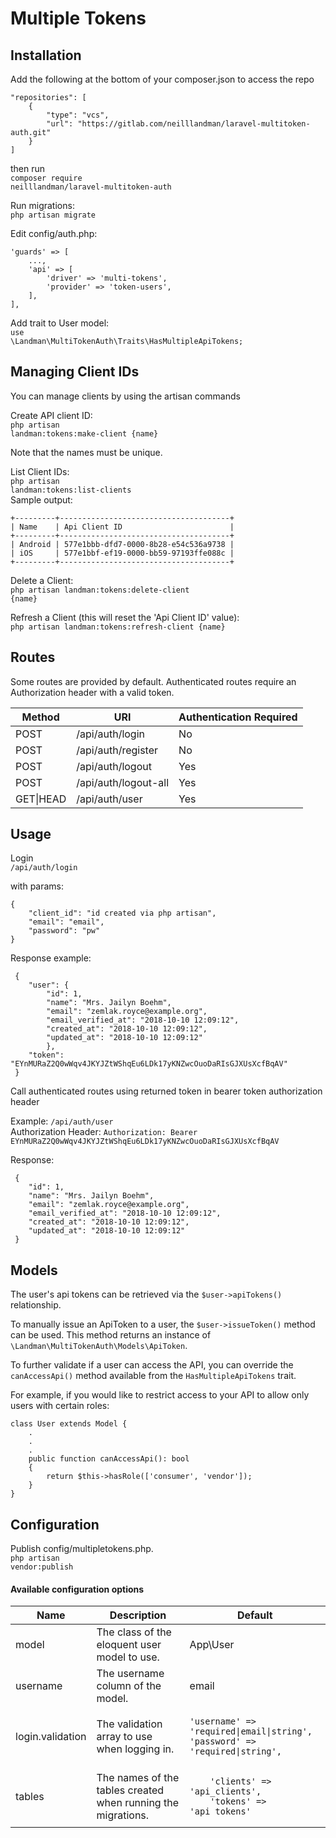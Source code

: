 # Multiple Tokens
<h2>Installation</h2>

Add the following at the bottom of your composer.json to access the repo

    "repositories": [
        {
            "type": "vcs",
            "url": "https://gitlab.com/neilllandman/laravel-multitoken-auth.git"
        }
    ]


then run 
<br><code>composer require neilllandman/laravel-multitoken-auth</code>

Run migrations:
<br><code>php artisan migrate</code>

Edit config/auth.php:

    'guards' => [
        ...,
        'api' => [
            'driver' => 'multi-tokens',
            'provider' => 'token-users',
        ],
    ],


Add trait to User model:
<br><code>use \Landman\MultiTokenAuth\Traits\HasMultipleApiTokens;</code>

<h2>Managing Client IDs</h2>

You can manage clients by using the artisan commands


Create API client ID: 
<br><code>php artisan landman:tokens:make-client {name}</code>

Note that the names must be unique.

List Client IDs: 
<br><code>php artisan landman:tokens:list-clients</code>
<br>Sample output: 
    
    +---------+--------------------------------------+
    | Name    | Api Client ID                        |
    +---------+--------------------------------------+
    | Android | 577e1bbb-dfd7-0000-8b28-e54c536a9738 |
    | iOS     | 577e1bbf-ef19-0000-bb59-97193ffe088c |
    +---------+--------------------------------------+


Delete a Client: 
<br><code>php artisan landman:tokens:delete-client {name}</code>

Refresh a Client (this will reset the 'Api Client ID' value): 
<br><code>php artisan landman:tokens:refresh-client {name}</code>


<h2>Routes</h2>
Some routes are provided by default. Authenticated routes require an Authorization header with a valid token.
<table>
<thead>
<tr><th>Method</th><th>URI</th><th>Authentication Required</th></tr>
</thead>
<tbody>
<tr><td>POST</td><td>/api/auth/login</td><td>No</td>
<tr><td>POST</td><td>/api/auth/register</td><td>No</td>
<tr><td>POST</td><td>/api/auth/logout</td><td>Yes</td></tr>
<tr><td>POST</td><td>/api/auth/logout-all</td><td>Yes</td></tr>
<tr><td>GET|HEAD</td><td>/api/auth/user</td><td>Yes</td></tr>
</tbody>
</table>

<h2>Usage</h2>

Login
<br><code>/api/auth/login</code>

with params: 


    {
        "client_id": "id created via php artisan",
        "email": "email",
        "password": "pw"
    }

Response example: 
    
     {
        "user": {
            "id": 1,
            "name": "Mrs. Jailyn Boehm",
            "email": "zemlak.royce@example.org",
            "email_verified_at": "2018-10-10 12:09:12",
            "created_at": "2018-10-10 12:09:12",
            "updated_at": "2018-10-10 12:09:12"
            },
        "token": "EYnMURaZ2Q0wWqv4JKYJZtWShqEu6LDk17yKNZwcOuoDaRIsGJXUsXcfBqAV"
     }
    

Call authenticated routes using returned token in bearer token authorization header

Example: <code>/api/auth/user</code>
<br>
Authorization Header: <code>Authorization: Bearer EYnMURaZ2Q0wWqv4JKYJZtWShqEu6LDk17yKNZwcOuoDaRIsGJXUsXcfBqAV</code>

Response: 

     {
        "id": 1,
        "name": "Mrs. Jailyn Boehm",
        "email": "zemlak.royce@example.org",
        "email_verified_at": "2018-10-10 12:09:12",
        "created_at": "2018-10-10 12:09:12",
        "updated_at": "2018-10-10 12:09:12"
     }




<h2>Models</h2>
The user's api tokens can be retrieved via the <code>$user->apiTokens()</code> relationship.

To manually issue an ApiToken to a user, the <code>$user->issueToken()</code> method can be used. This method returns an instance of <code>\Landman\MultiTokenAuth\Models\ApiToken</code>.

To further validate if a user can access the API, you can override the <code>canAccessApi()</code> method available from the <code>HasMultipleApiTokens</code> trait.

For example, if you would like to restrict access to your API to allow only users with certain roles:
    
    class User extends Model {
        .
        .
        .
        public function canAccessApi(): bool
        {
            return $this->hasRole(['consumer', 'vendor']);
        }
    }


<h2>Configuration</h2>

Publish config/multipletokens.php.
<br><code>php artisan vendor:publish</code>

<h4>Available configuration options</h4>
<table>
<thead><tr><th>Name</th><th>Description</th><th>Default</th><tr></thead>
<tbody>
<tr>
<td>model</td>
<td>The class of the eloquent user model to use.</td>
<td>App\User</td>
</tr>
<tr>
<td>username</td>
<td>The username column of the model.</td>
<td>email</td>
</tr>
<tr>
<td>login.validation</td>
<td>The validation array to use when logging in.</td>
<td>

    'username' => 'required|email|string',
    'password' => 'required|string',

</td>
</tr>

<td>tables</td>
<td>The names of the tables created when running the migrations.</td>
<td>

        'clients' => 'api_clients',
        'tokens' => 'api_tokens'
</td>
</tr>
</table>
